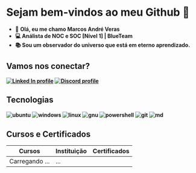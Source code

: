 # Sejam bem-vindos ao meu Github 👋

- 🔶 <b> Olá, eu me chamo Marcos André Veras <br>
- 💻 Análista de NOC e SOC [Nível 1] | BlueTeam <br>
- 📚 Sou um observador do universo que está em eterno aprendizado.

## Vamos nos conectar?

[![Linked In profile](https://img.shields.io/static/v1?style=flat-square&logo=linkedin&label=Linked%20In&color=0077B5&message=@mrcosveras)](https://www.linkedin.com/in/marcos-andr%C3%A9-veras-43b91a336/)
[![Discord profile](https://img.shields.io/static/v1?style=flat-square&logo=discord&label=Discord&color=5865F2&message=@guard1an)](https://discordapp.com/users/848326266457292871)

## Tecnologias

<p>
<div style="display: inline_block">
<img align="center" alt="ubuntu" src="https://img.shields.io/badge/Ubuntu-E95420?style=for-the-badge&logo=ubuntu&logoColor=white" />
<img align="center" alt="windows" src="https://img.shields.io/badge/Windows-0078D6?style=for-the-badge&logo=windows&logoColor=white" />
<img align="center" alt="linux" src="https://img.shields.io/badge/Linux-FCC624?style=for-the-badge&logo=linux&logoColor=black" />
<img align="center" alt="gnu" src="https://img.shields.io/badge/bash_script-%23121011.svg?style=for-the-badge&logo=gnu-bash&logoColor=whit" />
<img align="center" alt="powershell" src="https://img.shields.io/badge/powershell-5391FE?style=for-the-badge&logo=powershell&logoColor=white" />
<img align="center" alt="git" src="https://img.shields.io/badge/GIT-E44C30?style=for-the-badge&logo=git&logoColor=white" />
<img align="center" alt="md" src="https://img.shields.io/badge/Markdown-000000?style=for-the-badge&logo=markdown&logoColor=white" />

</p>

## Cursos e Certificados
| Cursos | Instituição | Certificados |
|-------- | ------------ | ------------ |
| Carregando ... | ... | 
